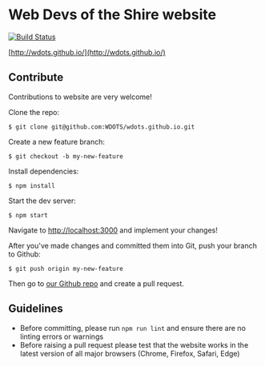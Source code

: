 # Web Devs of the Shire website

[![Build Status](https://travis-ci.org/WDOTS/wdots.github.io.svg)](https://travis-ci.org/WDOTS/wdots.github.io)

[http://wdots.github.io/](http://wdots.github.io/)

## Contribute

Contributions to website are very welcome!

Clone the repo:

```
$ git clone git@github.com:WDOTS/wdots.github.io.git
```

Create a new feature branch:

```
$ git checkout -b my-new-feature
```

Install dependencies:

```
$ npm install
```

Start the dev server:

```
$ npm start
```

Navigate to [http://localhost:3000](http://localhost:3000) and implement your changes!

After you've made changes and committed them into Git, push your branch to Github:

```
$ git push origin my-new-feature
```

Then go to [our Github repo](https://github.com/WDOTS/wdots.github.io) and create a pull request.

## Guidelines

- Before committing, please run `npm run lint` and ensure there are no linting errors or warnings
- Before raising a pull request please test that the website works in the latest version
 of all major browsers (Chrome, Firefox, Safari, Edge)
